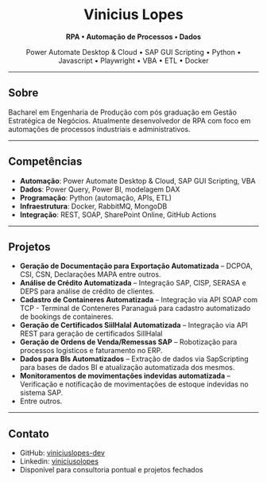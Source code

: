 <h1 align="center">Vinicius Lopes</h1>
<p align="center"><strong>RPA • Automação de Processos • Dados</strong></p>
<p align="center">Power Automate Desktop & Cloud • SAP GUI Scripting • Python • Javascript • Playwright • VBA • ETL • Docker</p>

---

## Sobre
Bacharel em Engenharia de Produção com pós graduação em Gestão Estratégica de Negócios. Atualmente desenvolvedor de RPA com foco em automações de processos industriais e administrativos.

---

## Competências
- **Automação**: Power Automate Desktop & Cloud, SAP GUI Scripting, VBA  
- **Dados**: Power Query, Power BI, modelagem DAX  
- **Programação**: Python (automação, APIs, ETL)  
- **Infraestrutura**: Docker, RabbitMQ, MongoDB  
- **Integração**: REST, SOAP, SharePoint Online, GitHub Actions  

---

## Projetos
- **Geração de Documentação para Exportação Automatizada** – DCPOA, CSI, CSN, Declarações MAPA entre outros.
- **Análise de Crédito Automatizada** – Integração SAP, CISP, SERASA e DEPS para análise de crédito de clientes.
- **Cadastro de Containeres Automatizada** – Integração via API SOAP com TCP - Terminal de Conteneres Paranaguá para cadastro automatizado de bookings de containeres.
- **Geração de Certificados SiilHalal Automatizada** – Integração via API REST para geração de certificados SillHalal
- **Geração de Ordens de Venda/Remessas SAP** – Robotização para processos logisticos e faturamento no ERP.
- **Dados para BIs Automatizados** – Extração de dados via SapScripting para bases de dados BI e atualização automatizada dos mesmos.
- **Monitoramentos de movimentações indevidas automatizada** – Verificação e notificação de movimentações de estoque indevidas no sistema SAP.
- Entre outros.
---

## Contato
- GitHub: [viniciuslopes-dev](https://github.com/viniciuslopes-dev)
- Linkedin: [viniciusolopes](https://www.linkedin.com/in/viniciusolopes/)  
- Disponível para consultoria pontual e projetos fechados
